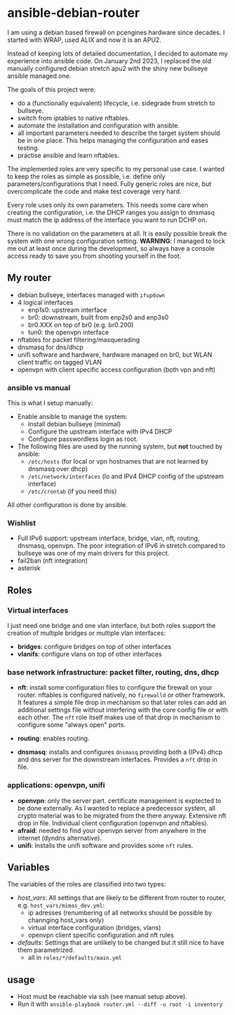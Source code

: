 # ansible-debian-router
I am using a debian based firewall on pcengines hardware since 
decades. I started with WRAP, used ALIX and now it is an APU2.

Instead of keeping lots of detailed documentation, I decided
to automate my experience into ansible code. On January 2nd 2023,
I replaced the old manually configured debian stretch apu2 with
the shiny new bullseye ansible managed one.

The goals of this project were:
* do a (functionally equivalent) lifecycle, i.e. sidegrade from stretch to bullseye.
* switch from iptables to native nftables.
* automate the installation and configuration with ansible.
* all important parameters needed to describe the target system should be in one place. This helps managing the configuration and eases testing.
* practise ansible and learn nftables.

The implemented roles are very specific to my personal use case. I wanted
to keep the roles as simple as possible, i.e. define only parameters/configurations
that I need. Fully generic roles are nice, but overcomplicate the code and
make test coverage very hard.

Every role uses only its own parameters. This needs some care when creating
the configuration, i.e. the DHCP ranges you assign to dnsmasq must match the
ip address of the interface you want to run DCHP on.

There is no validation on the parameters at all. It is easily possible
break the system with one wrong configuration setting.
**WARNING**: I managed to lock me out at least once during the development, so always
have a console access ready to save you from shooting yourself in the foot.

## My router
* debian bullseye, interfaces managed with `ifupdown`
* 4 logical interfaces
   * enp1s0: upstream interface
   * br0: downstream, built from enp2s0 and enp3s0
   * br0.XXX on top of br0 (e.g. br0.200)
   * tun0: the openvpn interface
* nftables for packet filtering/masquerading
* dnsmasq for dns/dhcp
* unifi software and hardware, hardware managed on br0, but WLAN client traffic on tagged VLAN
* openvpn with client specific access configuration (both vpn and nft)

### ansible vs manual

This is what I setup manually:

* Enable ansible to manage the system:
   * Install debian bullseye (minimal)
   * Configure the upstream interface with IPv4 DHCP
   * Configure passwordless login as root.
* The following files are used by the running system, but **not** touched by ansible:
   * `/etc/hosts` (for local or vpn hostnames that are not learned by dnsmasq over dhcp)
   * `/etc/network/interfaces` (lo and IPv4 DHCP config of the upstream interface)
   * `/etc/crontab` (if you need this)

All other configuration is done by ansible.

### Wishlist

* Full IPv6 support: upstream interface, bridge, vlan, nft, routing, dnsmasq, openvpn. The poor integration of IPv6 in stretch compared to bullseye was one of my main drivers for this project.
* fail2ban (nft integration)
* asterisk

## Roles

### Virtual interfaces
I just need one bridge and one vlan interface, but both roles support
the creation of multiple bridges or multiple vlan interfaces:

* **bridges**: configure bridges on top of other interfaces
* **vlanifs**: configure vlans on top of other interfaces

### base network infrastructure: packet filter, routing, dns, dhcp

* **nft**: install some configuration files to configure
the firewall on your router. nftables is configured natively,
no `firewalld` or other framework.  It features a simple file drop in
mechanism so that later roles can add an additional settings file
without interfering with the core config file or with each other. The
`nft` role itself makes use of that drop in mechanism to configure some "always open" ports.

* **routing**: enables routing.

* **dnsmasq**: installs and configures `dnsmasq` providing both
a (IPv4) dhcp and dns server for the downstream interfaces.
Provides a `nft` drop in file.

### applications: openvpn, unifi

* **openvpn**: only the server part. certificate management is exptected to be done externally.
As I wanted to replace a predecessor system, all crypto material was to be migrated from the there anyway. Extensive nft drop in file. Individual client configuration (openvpn and nftables).
* **afraid**: needed to find your openvpn server from anywhere in the internet (dyndns alternative).
* **unifi**: Installs the unifi software and provides some `nft` rules.

## Variables

The variables of the roles are classified into two types:

* *host_vars*: All settings that are likely to be different from router to router, e.g. `host_vars/mimas_dev.yml`:
  * ip adresses (renumbering of all networks should be possible by channging host_vars only)
  * virtual interface configuration (bridges, vlans)
  * openvpn client specific configuration and nft rules
* *defaults*: Settings that are unlikely to be changed but it still nice to have them parametrized.
  * all in `roles/*/defaults/main.yml`

## usage

* Host must be reachable via ssh (see manual setup above).
* Run it with `ansible-playbook router.yml --diff -u root -i inventory`
